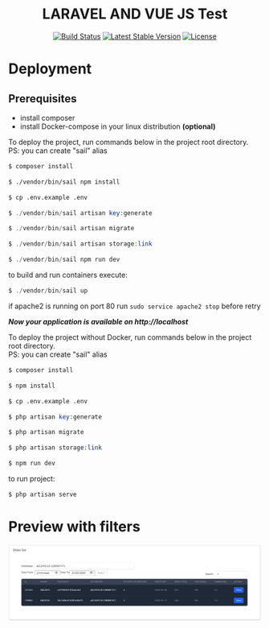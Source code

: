 <h1 align="center"><b>LARAVEL AND VUE JS Test</b></h1>

<p align="center">
<a href="https://travis-ci.org/laravel/framework"><img src="https://travis-ci.org/laravel/framework.svg" alt="Build Status"></a>
<a href="https://packagist.org/packages/laravel/framework"><img src="https://img.shields.io/packagist/v/laravel/framework" alt="Latest Stable Version"></a>
<a href="https://packagist.org/packages/laravel/framework"><img src="https://img.shields.io/packagist/l/laravel/framework" alt="License"></a>
</p>

# **Deployment**

## **Prerequisites**
- install composer
- install Docker-compose in your linux distribution  **(optional)**

To deploy the project, run commands below in the project root directory.<br>
PS: you can create "sail" alias
```bash
$ composer install
```
```bash
$ ./vendor/bin/sail npm install
```
```bash
$ cp .env.example .env
```
```php
$ ./vendor/bin/sail artisan key:generate
```
```php
$ ./vendor/bin/sail artisan migrate
```
```php
$ ./vendor/bin/sail artisan storage:link
```
```php
$ ./vendor/bin/sail npm run dev
```

to build and run containers execute:
```php
$ ./vendor/bin/sail up
```
if apache2 is running on port 80 run ```sudo service apache2 stop``` before retry

**_Now your application is available on http://localhost_**

To deploy the project without Docker, run commands below in the project root directory.<br>
PS: you can create "sail" alias
```bash
$ composer install
```
```bash
$ npm install
```
```bash
$ cp .env.example .env
```
```php
$ php artisan key:generate
```
```php
$ php artisan migrate
```
```php
$ php artisan storage:link
```
```php
$ npm run dev
```

to run project:
```php
$ php artisan serve
```

# **Preview with filters**

![Example Reports list](public/naxum-test.png?raw=true "Example Reports list sort by decreasing probability")
